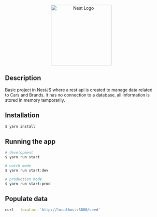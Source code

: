 <p align="center">
  <a href="http://nestjs.com/" target="blank"><img src="https://nestjs.com/img/logo-small.svg" width="200" alt="Nest Logo" /></a>
</p>

## Description

Basic project in NestJS where a rest api is created to manage data related to Cars and Brands. It has no connection to a database, all information is stored in memory temporarily.

## Installation

```bash
$ yarn install
```

## Running the app

```bash
# development
$ yarn run start

# watch mode
$ yarn run start:dev

# production mode
$ yarn run start:prod
```

## Populate data

```bash
curl --location 'http://localhost:3000/seed'
```